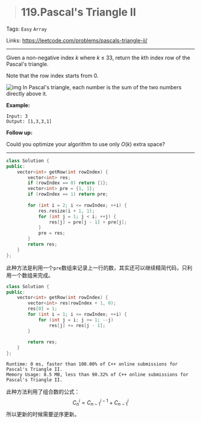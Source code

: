> # 119.Pascal's Triangle II

Tags: `Easy` `Array`

Links: <https://leetcode.com/problems/pascals-triangle-ii/>

----

Given a non-negative index *k* where *k* ≤ 33, return the *k*th index row of the Pascal's triangle.

Note that the row index starts from 0.

![img](https://upload.wikimedia.org/wikipedia/commons/0/0d/PascalTriangleAnimated2.gif)
In Pascal's triangle, each number is the sum of the two numbers directly above it.

**Example:**

```
Input: 3
Output: [1,3,3,1]
```

**Follow up:**

Could you optimize your algorithm to use only *O*(*k*) extra space?

---

```c++
class Solution {
public:
    vector<int> getRow(int rowIndex) {
        vector<int> res;
        if (rowIndex == 0) return {1};
        vector<int> pre = {1, 1};
        if (rowIndex == 1) return pre;
        
        for (int i = 2; i <= rowIndex; ++i) {
            res.resize(i + 1, 1);
            for (int j = 1; j < i; ++j) {
                res[j] = pre[j - 1] + pre[j];
            }
            pre = res;
        }
        return res;
    }
};
```

此种方法是利用一个`pre`数组来记录上一行的数，其实还可以继续精简代码，只利用一个数组来完成。

```c++
class Solution {
public:
    vector<int> getRow(int rowIndex) {
        vector<int> res(rowIndex + 1, 0);
        res[0] = 1;
        for (int i = 1; i <= rowIndex; ++i) {
            for (int j = i; j >= 1; --j)
                res[j] += res[j - 1];
        }
        
        return res;
    }
};
```

```
Runtime: 0 ms, faster than 100.00% of C++ online submissions for Pascal's Triangle II.
Memory Usage: 8.5 MB, less than 90.32% of C++ online submissions for Pascal's Triangle II.
```

此种方法利用了组合数的公式：
$$
C_n^i = C_{n -1 }^{i - 1} + C_{n -1}^ i
$$
所以更新的时候需要逆序更新。

